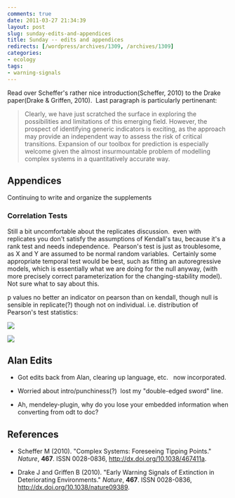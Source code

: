 ```yaml
---
comments: true
date: 2011-03-27 21:34:39
layout: post
slug: sunday-edits-and-appendices
title: Sunday -- edits and appendices
redirects: [/wordpress/archives/1309, /archives/1309]
categories:
- ecology
tags:
- warning-signals
---
```


Read over Scheffer's rather nice introduction(Scheffer, 2010) to the Drake paper(Drake & Griffen, 2010).  Last paragraph is particularly pertinenant:


> Clearly, we have just scratched the surface in exploring the possibilities and limitations of this emerging field. However, the prospect of identifying generic indicators is exciting, as the approach may provide an independent way to assess the risk of critical transitions. Expansion of our toolbox for prediction is especially welcome given the almost insurmountable problem of modelling complex systems in a quantitatively accurate way.




## Appendices


Continuing to write and organize the supplements


### Correlation Tests


Still a bit uncomfortable about the replicates discussion.  even  with  replicates you don't satisfy the assumptions of Kendall's tau,  because  it's a rank test and needs independence.  Pearson's test is just as troublesome, as X and Y are assumed to be normal random variables.  Certainly some appropriate temporal test would be best, such as fitting an autoregressive models, which is essentially what we are doing for the null anyway, (with more precisely correct parameterization for the changing-stability model).  Not sure what to say about this.

p values no better an indicator on pearson than on kendall, though null is sensible in replicate(?) though not on individual. i.e. distribution of Pearson's test statistics:

![]( http://farm6.staticflickr.com/5095/5566103730_e3253969e9_o.png )


![]( http://farm6.staticflickr.com/5146/5567160410_deaa598ccd_o.png )





## Alan Edits





	
  * Got edits back from Alan, clearing up language, etc.   now incorporated.

	
  * Worried about intro/punchiness(?)  lost my "double-edged sword" line.

	
  * Ah, mendeley-plugin, why do you lose your embedded information when converting from odt to doc?






## References


- Scheffer M (2010).
"Complex Systems: Foreseeing Tipping Points."
*Nature*, **467**.
ISSN 0028-0836, <a href="http://dx.doi.org/10.1038/467411a">http://dx.doi.org/10.1038/467411a</a>.

- Drake J and Griffen B (2010).
"Early Warning Signals of Extinction in Deteriorating Environments."
*Nature*, **467**.
ISSN 0028-0836, <a href="http://dx.doi.org/10.1038/nature09389">http://dx.doi.org/10.1038/nature09389</a>.
